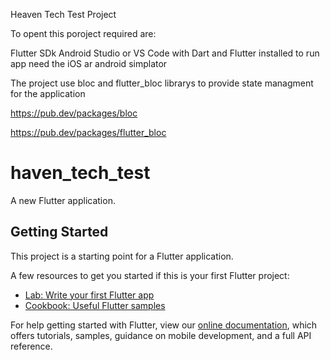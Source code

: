 
Heaven Tech Test Project

To opent this poroject required are:

Flutter SDk 
Android Studio or VS Code with Dart and Flutter installed 
to run app need the iOS ar android simplator


The project use
bloc and flutter_bloc librarys to provide state managment for the application

https://pub.dev/packages/bloc

https://pub.dev/packages/flutter_bloc


# haven_tech_test

A new Flutter application.

## Getting Started

This project is a starting point for a Flutter application.

A few resources to get you started if this is your first Flutter project:

- [Lab: Write your first Flutter app](https://flutter.dev/docs/get-started/codelab)
- [Cookbook: Useful Flutter samples](https://flutter.dev/docs/cookbook)

For help getting started with Flutter, view our
[online documentation](https://flutter.dev/docs), which offers tutorials,
samples, guidance on mobile development, and a full API reference.
